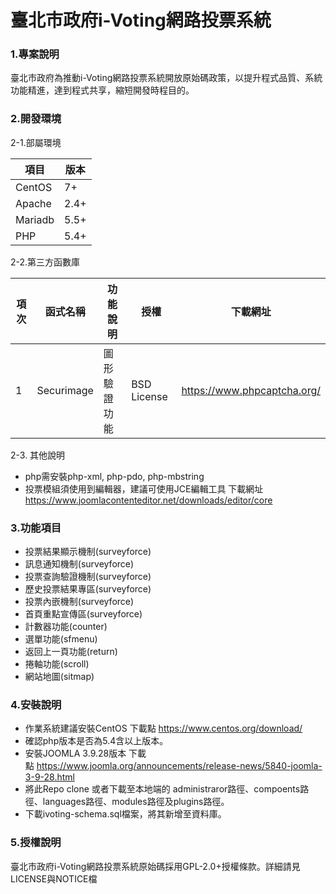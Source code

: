 ﻿# 臺北市政府i-Voting網路投票系統

### 1.專案說明
臺北市政府為推動i-Voting網路投票系統開放原始碼政策，以提升程式品質、系統功能精進，達到程式共享，縮短開發時程目的。
  
### 2.開發環境

2-1.部屬環境

|項目|版本|
|--- |---|
|CentOS|7+|
|Apache|2.4+|
|Mariadb|5.5+|
|PHP|5.4+|

2-2.第三方函數庫

| 項次 | 函式名稱 | 功能說明 | 授權 | 下載網址 |
| ---- | ----     | ----    | ---- | ----    |
|  1   | Securimage| 圖形驗證功能| BSD License | https://www.phpcaptcha.org/ |

2-3. 其他說明
* php需安裝php-xml, php-pdo, php-mbstring
* 投票模組須使用到編輯器，建議可使用JCE編輯工具 下載網址 https://www.joomlacontenteditor.net/downloads/editor/core

### 3.功能項目

* 投票結果顯示機制(surveyforce)
* 訊息通知機制(surveyforce)
* 投票查詢驗證機制(surveyforce)
* 歷史投票結果專區(surveyforce)
* 投票內嵌機制(surveyforce)  
* 首頁重點宣傳區(surveyforce)
* 計數器功能(counter)
* 選單功能(sfmenu)
* 返回上一頁功能(return)
* 捲軸功能(scroll)
* 網站地圖(sitmap)

### 4.安裝說明

 * 作業系統建議安裝CentOS 下載點 https://www.centos.org/download/ 
 * 確認php版本是否為5.4含以上版本。
 * 安裝JOOMLA 3.9.28版本 下載點 https://www.joomla.org/announcements/release-news/5840-joomla-3-9-28.html
 * 將此Repo clone 或者下載至本地端的 administraror路徑、compoents路徑、languages路徑、modules路徑及plugins路徑。
 * 下載ivoting-schema.sql檔案，將其新增至資料庫。
	
### 5.授權說明

  臺北市政府i-Voting網路投票系統原始碼採用GPL-2.0+授權條款。詳細請見LICENSE與NOTICE檔
